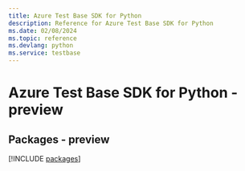 ```yaml
---
title: Azure Test Base SDK for Python
description: Reference for Azure Test Base SDK for Python
ms.date: 02/08/2024
ms.topic: reference
ms.devlang: python
ms.service: testbase
---
```

# Azure Test Base SDK for Python - preview
## Packages - preview
[!INCLUDE [packages](test-base-index.md)]